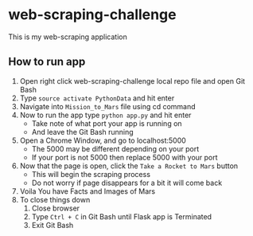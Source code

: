 # web-scraping-challenge
This is my web-scraping application

## How to run app
1. Open right click web-scraping-challenge local repo file and open Git Bash
1. Type `source activate PythonData` and hit enter
1. Navigate into `Mission_to_Mars` file using cd command
1. Now to run the app type `python app.py` and hit enter
    * Take note of what port your app is running on
    * And leave the Git Bash running
1. Open a Chrome Window, and go to localhost:5000
    * The 5000 may be different depending on your port
    * If your port is not 5000 then replace 5000 with your port
1. Now that the page is open, click the `Take a Rocket to Mars` button
    * This will begin the scraping process
    * Do not worry if page disappears for a bit it will come back
1. Voila You have Facts and Images of Mars
1. To close things down
    1. Close browser
    1. Type `Ctrl + C` in Git Bash until Flask app is Terminated
    1. Exit Git Bash
    
